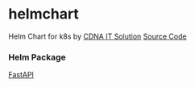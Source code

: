 # helmchart
Helm Chart for k8s by [CDNA IT Solution](https://crodna.com) [Source Code](https://bitbucket.org/cdnagroup/cdnachart)


### Helm Package
[FastAPI](https://bitbucket.org/cdnagroup/fastapi)